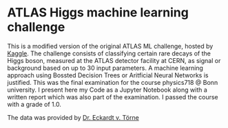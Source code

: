 # ATLAS Higgs machine learning challenge

This is a modified version of the original ATLAS ML challenge, hosted by [Kaggle](https://www.kaggle.com/c/higgs-boson). The challenge consists of classifying certain rare decays of the Higgs boson, measured at the ATLAS detector facility at CERN, as signal or background based on up to 30 input parameters. A machine learning approach using Bossted Decision Trees or Aritficial Neural Networks is justified. This was the final examination for the course physics718 @ Bonn university. I present here my Code as a Jupyter Notebook along with a written report which was also part of the examination. I passed the course with a grade of 1.0.

The data was provided by [Dr. Eckardt v. Törne](https://web.physik.uni-bonn.de/members/vcard.php?v=251)

